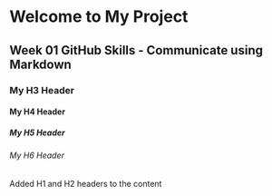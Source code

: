# Welcome to My Project

## Week 01 GitHub Skills - Communicate using Markdown
### My H3 Header
#### My H4 Header
##### My H5 Header
###### My H6 Header


Added H1 and H2 headers to the content
